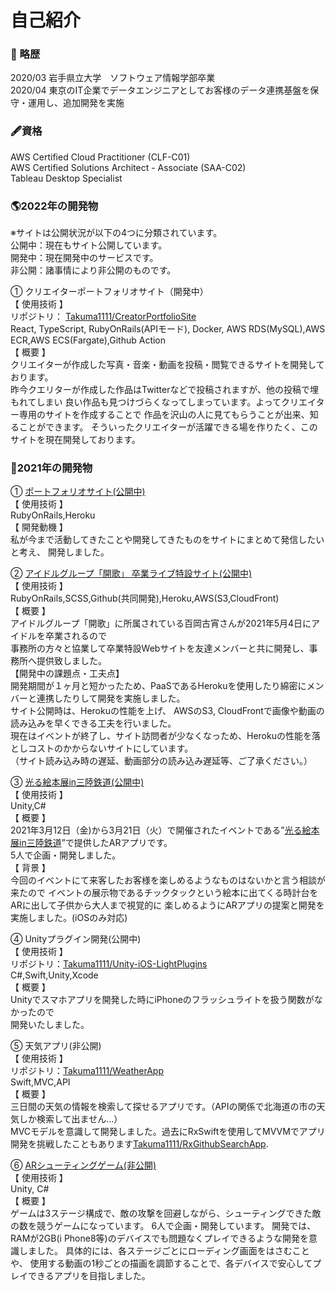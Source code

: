 # 自己紹介
### 📖 略歴
2020/03 岩手県立大学　ソフトウェア情報学部卒業  
2020/04 東京のIT企業でデータエンジニアとしてお客様のデータ連携基盤を保守・運用し、追加開発を実施

### 🖋資格
AWS Certified Cloud Practitioner (CLF-C01)  
AWS Certified Solutions Architect - Associate (SAA-C02)  
Tableau Desktop Specialist

### 🌎2022年の開発物
※サイトは公開状況が以下の4つに分類されています。   
公開中：現在もサイト公開しています。   
開発中：現在開発中のサービスです。   
非公開：諸事情により非公開のものです。   

① クリエイターポートフォリオサイト（開発中）  
【 使用技術 】   
リポジトリ： [Takuma1111/CreatorPortfolioSite](https://github.com/Takuma1111/CreatorPortfolioSite)   
React, TypeScript, RubyOnRails(APIモード), Docker, AWS RDS(MySQL),AWS ECR,AWS ECS(Fargate),Github Action  
【 概要 】  
クリエイターが作成した写真・音楽・動画を投稿・閲覧できるサイトを開発しております。    
昨今クエリターが作成した作品はTwitterなどで投稿されますが、他の投稿で埋もれてしまい 良い作品も見つけづらくなってしまっています。よってクリエイター専用のサイトを作成することで 作品を沢山の人に見てもらうことが出来、知ることができます。 そういったクリエイターが活躍できる場を作りたく、このサイトを現在開発しております。

### 🚶2021年の開発物
① [ポートフォリオサイト(公開中)](https://www.takumaportfolios.net/)  
【 使用技術 】   
RubyOnRails,Heroku  
【 開発動機 】   
私が今まで活動してきたことや開発してきたものをサイトにまとめて発信したいと考え、
開発しました。

② [アイドルグループ「開歌」 卒業ライブ特設サイト(公開中)](https://protected-dusk-61475.herokuapp.com/)  
【 使用技術 】   
RubyOnRails,SCSS,Github(共同開発),Heroku,AWS(S3,CloudFront)    
【 概要 】   
アイドルグループ「開歌」に所属されている百岡古宵さんが2021年5月4日にアイドルを卒業されるので   
事務所の方々と協業して卒業特設Webサイトを友達メンバーと共に開発し、事務所へ提供致しました。     
【開発中の課題点・工夫点】   
開発期間が１ヶ月と短かったため、PaaSであるHerokuを使用したり綿密にメンバーと連携したりして開発を実施しました。    
サイト公開時は、Herokuの性能を上げ、 AWSのS3, CloudFrontで画像や動画の読み込みを早くできる工夫を行いました。　　   
現在はイベントが終了し、サイト訪問者が少なくなっため、Herokuの性能を落としコストのかからないサイトにしています。      
（サイト読み込み時の遅延、動画部分の読み込み遅延等、ご了承ください。）

③ [光る絵本展in三陸鉄道(公開中)](https://apps.apple.com/us/app/%E3%82%AA%E3%83%AB%E3%82%B4%E3%83%BC%E3%83%ABar-%E5%85%89%E3%82%8B%E7%B5%B5%E6%9C%AC%E5%B1%95-cicada/id1584807788)   
【 使用技術 】   
Unity,C#    
【 概要 】   
2021年3月12日（金)から3月21日（火）で開催されたイベントである”[光る絵本展in三陸鉄道](https://camp-fire.jp/projects/view/337676)”で提供したARアプリです。    
5人で企画・開発しました。   
【 背景 】    
今回のイベントにて来客したお客様を楽しめるようなものはないかと言う相談が来たので    イベントの展示物であるチックタックという絵本に出てくる時計台をARに出して子供から大人まで視覚的に  楽しめるようにARアプリの提案と開発を実施しました。(iOSのみ対応)

④ Unityプラグイン開発(公開中)   
【 使用技術 】   
リポジトリ：[Takuma1111/Unity-iOS-LightPlugins](https://github.com/Takuma1111/Unity-iOS-LightPlugins)  
C#,Swift,Unity,Xcode  
【 概要 】   
Unityでスマホアプリを開発した時にiPhoneのフラッシュライトを扱う関数がなかったので   
開発いたしました。

⑤ 天気アプリ(非公開)  
【 使用技術 】  
リポジトリ：[Takuma1111/WeatherApp](https://github.com/Takuma1111/WeatherApp)  
Swift,MVC,API  
【 概要 】  
三日間の天気の情報を検索して探せるアプリです。（APIの関係で北海道の市の天気しか検索して出ません...）  
MVCモデルを意識して開発しました。過去にRxSwiftを使用してMVVMでアプリ開発を挑戦したこともあります[Takuma1111/RxGithubSearchApp](https://github.com/Takuma1111/RxGithubSearchApp).  

⑥ [ARシューティングゲーム(非公開)](https://www.takumaportfolios.net/swiftapp/swiftapp_about4)  
【 使用技術 】  
Unity, C#  
【 概要 】  
ゲームは3ステージ構成で、敵の攻撃を回避しながら、シューティングできた敵の数を競うゲームになっています。
6人で企画・開発しています。
開発では、RAMが2GB(i Phone8等)のデバイスでも問題なくプレイできるような開発を意識しました。
具体的には、各ステージごとにローディング画面をはさむことや、 使用する動画の1秒ごとの描画を調節することで、各デバイスで安心してプレイできるアプリを目指しました。


